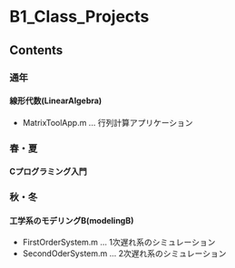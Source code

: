 # B1_Class_Projects
## Contents
### 通年
#### 線形代数(LinearAlgebra)
- MatrixToolApp.m ... 行列計算アプリケーション
### 春・夏
#### Cプログラミング入門
### 秋・冬
#### 工学系のモデリングB(modelingB)
- FirstOrderSystem.m ... 1次遅れ系のシミュレーション
- SecondOderSystem.m ... 2次遅れ系のシミュレーション
